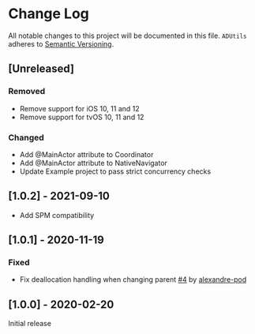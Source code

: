 # Change Log
All notable changes to this project will be documented in this file.
`ADUtils` adheres to [Semantic Versioning](http://semver.org/).

## [Unreleased]

### Removed

- Remove support for iOS 10, 11 and 12
- Remove support for tvOS 10, 11 and 12

### Changed

- Add @MainActor attribute to Coordinator
- Add @MainActor attribute to NativeNavigator
- Update Example project to pass strict concurrency checks

## [1.0.2] - 2021-09-10

- Add SPM compatibility

## [1.0.1] - 2020-11-19

### Fixed

- Fix deallocation handling when changing parent [#4](https://github.com/faberNovel/Coordinator/pull/3) by [alexandre-pod](https://github.com/alexandre-pod)

## [1.0.0] - 2020-02-20

Initial release

